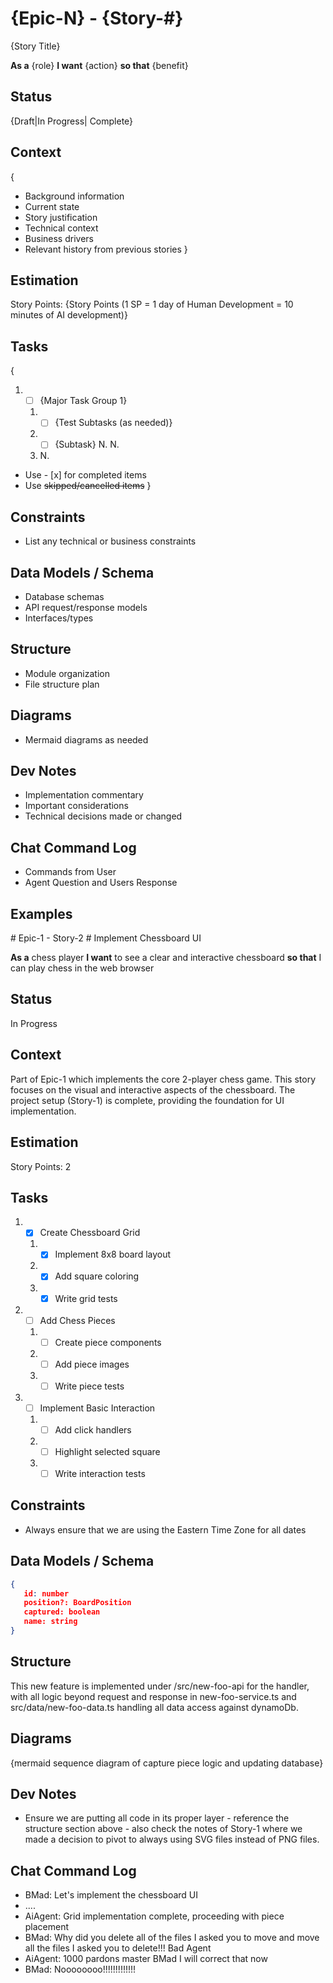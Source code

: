 # {Epic-N} - {Story-#}

{Story Title}

**As a** {role}
**I want** {action}
**so that** {benefit}

## Status

{Draft|In Progress| Complete}

## Context

{

- Background information
- Current state
- Story justification
- Technical context
- Business drivers
- Relevant history from previous stories
  }

## Estimation

Story Points: {Story Points (1 SP = 1 day of Human Development = 10 minutes of AI development)}

## Tasks

{

1. - [ ] {Major Task Group 1}
   1. - [ ] {Test Subtasks (as needed)}
   2. - [ ] {Subtask}
            N.
            N.
   3. N.

- Use - [x] for completed items
- Use ~~skipped/cancelled items~~
  }

## Constraints

- List any technical or business constraints

## Data Models / Schema

- Database schemas
- API request/response models
- Interfaces/types

## Structure

- Module organization
- File structure plan

## Diagrams

- Mermaid diagrams as needed

## Dev Notes

- Implementation commentary
- Important considerations
- Technical decisions made or changed

## Chat Command Log

- Commands from User
- Agent Question and Users Response

## Examples

<example>
# Epic-1 - Story-2
# Implement Chessboard UI

**As a** chess player
**I want** to see a clear and interactive chessboard
**so that** I can play chess in the web browser

## Status

In Progress

## Context

Part of Epic-1 which implements the core 2-player chess game. This story focuses on the visual and interactive aspects of the chessboard. The project setup (Story-1) is complete, providing the foundation for UI implementation.

## Estimation

Story Points: 2

## Tasks

1. - [x] Create Chessboard Grid
   1. - [x] Implement 8x8 board layout
   2. - [x] Add square coloring
   3. - [x] Write grid tests
2. - [ ] Add Chess Pieces
   1. - [ ] Create piece components
   2. - [ ] Add piece images
   3. - [ ] Write piece tests
3. - [ ] Implement Basic Interaction
   1. - [ ] Add click handlers
   2. - [ ] Highlight selected square
   3. - [ ] Write interaction tests

## Constraints

- Always ensure that we are using the Eastern Time Zone for all dates

## Data Models / Schema

```json piece.mode
{
   id: number
   position?: BoardPosition
   captured: boolean
   name: string
}
```

## Structure

This new feature is implemented under /src/new-foo-api for the handler, with all logic beyond request and response in new-foo-service.ts and src/data/new-foo-data.ts handling all data access against dynamoDb.

## Diagrams

{mermaid sequence diagram of capture piece logic and updating database}

## Dev Notes

- Ensure we are putting all code in its proper layer - reference the structure section above - also check the notes of Story-1 where we made a decision to pivot to always using SVG files instead of PNG files.

## Chat Command Log

- BMad: Let's implement the chessboard UI
- ....
- AiAgent: Grid implementation complete, proceeding with piece placement
- BMad: Why did you delete all of the files I asked you to move and move all the files I asked you to delete!!! Bad Agent
- AiAgent: 1000 pardons master BMad I will correct that now <deletes entire project and uninstalls roo from machine>
- BMad: Noooooooo!!!!!!!!!!!!!
  </example>
